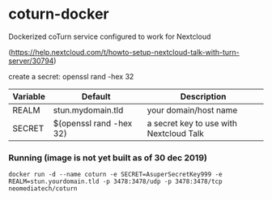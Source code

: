 # coturn-docker
Dockerized coTurn service configured to work for Nextcloud

(https://help.nextcloud.com/t/howto-setup-nextcloud-talk-with-turn-server/30794)

create a secret:
openssl rand -hex 32

| Variable | Default | Description |
| -------- | ------- | ----------- |
| REALM | stun.mydomain.tld | your domain/host name |
| SECRET | $(openssl rand -hex 32) | a secret key to use with Nextcloud Talk |

### Running (image is not yet built as of 30 dec 2019)
`docker run -d --name coturn -e SECRET=AsuperSecretKey999 -e REALM=stun.yourdomain.tld -p 3478:3478/udp -p 3478:3478/tcp neomediatech/coturn`
